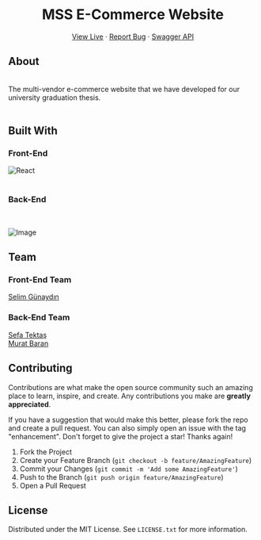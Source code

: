 
<div align="center">
  <h1 align="center">MSS E-Commerce Website</h1>
  <p align="center">
    <a href="http://e-commerce.mssdev.online/">View Live</a>
    ·
    <a href="https://github.com/sfatektas/MSS_E-Commerce/issues/new">Report Bug</a>
    ·
    <a href="http://api.mssdev.online/swagger/index.html">Swagger API</a>
  </p>
</div>

<!-- ABOUT THE PROJECT -->
## About
</br>
The multi-vendor e-commerce website that we have developed for our university graduation thesis.
</br></br>

## Built With
<h3>Front-End</h3>
</hr>
<div style="display:flex"><img alt="" src="https://img.shields.io/badge/JavaScript-F7DF1E?style=for-the-badge&logo=javascript&logoColor=black" />
<img alt="React" src="https://img.shields.io/badge/React-20232A?style=for-the-badge&logo=react&logoColor=61DAFB" />
<img alt="" src="https://img.shields.io/badge/React_Router-CA4245?style=for-the-badge&logo=react-router&logoColor=white" />
<img alt="" src="https://img.shields.io/badge/zustand-00000F?style=for-the-badge&logo=react-router&logoColor=white" />
<img alt="" src="https://img.shields.io/badge/Sass-CC6699?style=for-the-badge&logo=sass&logoColor=white" />
<img alt="" src="https://img.shields.io/badge/Bootstrap-563D7C?style=for-the-badge&logo=bootstrap&logoColor=white" />
<img alt="" src="https://img.shields.io/badge/HTML5-E34F26?style=for-the-badge&logo=html5&logoColor=white" /></div>
</br>
<h3>Back-End</h3>
</hr>
<div style="display:flex">
<img alt="" src="https://img.shields.io/badge/C%23-239120?style=for-the-badge&logo=c-sharp&logoColor=white" />
<img alt="" src="https://img.shields.io/badge/.NET-5C2D91?style=for-the-badge&logo=.net&logoColor=white" />
<img alt="" src="https://img.shields.io/badge/WebApi-0082C9?style=for-the-badge&logo=json&logoColor=white" />
<img alt="" src="https://img.shields.io/badge/MySQL-00000F?style=for-the-badge&logo=mysql&logoColor=white" />
<img alt="" src="https://img.shields.io/badge/redis-B93216?style=for-the-badge&logo=redis&logoColor=white" />
<img alt="" src="https://img.shields.io/badge/signalr-16B991?style=for-the-badge&logo=signalr&logoColor=white" />
<img alt="" src="https://img.shields.io/badge/RabbitMQ-FE8A00?style=for-the-badge&logo=rabbitmq&logoColor=white" />
<img alt="" src="https://img.shields.io/badge/azure-0055B4?style=for-the-badge&logo=microsoft-azure&logoColor=white" />
</div>

</br>

![Image](https://i.hizliresim.com/5j6tfl6.png)


## Team
### Front-End Team
[Selim Günaydın](https://github.com/selimgunaydin)</br>
### Back-End Team
[Sefa Tektaş](https://github.com/sfatektas)</br>
[Murat Baran](https://github.com/muratBarann)

<!-- CONTRIBUTING -->
## Contributing

Contributions are what make the open source community such an amazing place to learn, inspire, and create. Any contributions you make are **greatly appreciated**.

If you have a suggestion that would make this better, please fork the repo and create a pull request. You can also simply open an issue with the tag "enhancement".
Don't forget to give the project a star! Thanks again!

1. Fork the Project
2. Create your Feature Branch (`git checkout -b feature/AmazingFeature`)
3. Commit your Changes (`git commit -m 'Add some AmazingFeature'`)
4. Push to the Branch (`git push origin feature/AmazingFeature`)
5. Open a Pull Request



<!-- LICENSE -->
## License

Distributed under the MIT License. See `LICENSE.txt` for more information.
